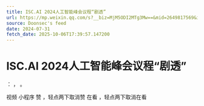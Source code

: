 ```yaml
---
title: ISC.AI 2024人工智能峰会议程“剧透”
url: https://mp.weixin.qq.com/s?__biz=MjM5ODI2MTg3Mw==&mid=2649817569&idx=3&sn=2ca5f89e3d2d42a5e73c01f0f65b64cf
source: Doonsec's feed
date: 2024-07-31
fetch_date: 2025-10-06T17:39:57.147200
---
```


# ISC.AI 2024人工智能峰会议程“剧透”

：
，
。

视频
小程序
赞
，轻点两下取消赞
在看
，轻点两下取消在看